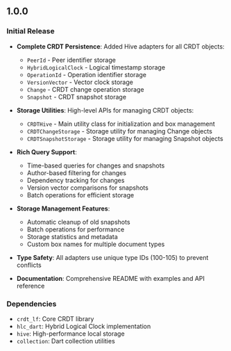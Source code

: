 ## 1.0.0

### Initial Release

- **Complete CRDT Persistence**: Added Hive adapters for all CRDT objects:
  - `PeerId` - Peer identifier storage
  - `HybridLogicalClock` - Logical timestamp storage
  - `OperationId` - Operation identifier storage
  - `VersionVector` - Vector clock storage
  - `Change` - CRDT change operation storage
  - `Snapshot` - CRDT snapshot storage

- **Storage Utilities**: High-level APIs for managing CRDT objects:
  - `CRDTHive` - Main utility class for initialization and box management
  - `CRDTChangeStorage` - Storage utility for managing Change objects
  - `CRDTSnapshotStorage` - Storage utility for managing Snapshot objects

- **Rich Query Support**: 
  - Time-based queries for changes and snapshots
  - Author-based filtering for changes
  - Dependency tracking for changes
  - Version vector comparisons for snapshots
  - Batch operations for efficient storage

- **Storage Management Features**:
  - Automatic cleanup of old snapshots
  - Batch operations for performance
  - Storage statistics and metadata
  - Custom box names for multiple document types

- **Type Safety**: All adapters use unique type IDs (100-105) to prevent conflicts

- **Documentation**: Comprehensive README with examples and API reference

### Dependencies

- `crdt_lf`: Core CRDT library
- `hlc_dart`: Hybrid Logical Clock implementation
- `hive`: High-performance local storage
- `collection`: Dart collection utilities 